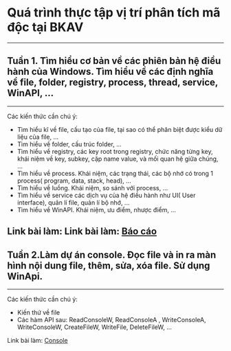<h1> Quá trình thực tập vị trí phân tích mã độc tại BKAV </h1> 

---

<h2> Tuần 1. Tìm hiểu cơ bản về các phiên bản hệ điều hành của Windows. Tìm hiểu về các định nghĩa về file, folder, registry, process, thread, service, WinAPI, ... </h2>

---
Các kiến thức cần chú ý:
- Tìm hiểu kĩ về file, cấu tạo của file, tại sao có thể phân biệt được kiểu dữ liệu của file, ...
- Tìm hiểu về folder, cấu trúc folder, ...
- Tìm hiểu về registry, các key root trong registry, chức năng từng key, khái niệm về key, subkey, cặp name value, và mối quan hệ giữa chúng, ...
- Tìm hiểu về process. Khái niệm, các trạng thái, các bộ nhớ có trong 1 process( program, data, stack, head), ...
- Tìm hiểu về luồng. Khái niệm, so sánh với process, ...
- Tìm hiểu về service các dịch vụ của hệ điều hành như UI( User interface), quản lí file, quản lí bộ nhớ, ...
- Tìm hiểu về WinAPI. Khái niệm, ưu điểm, nhược điểm, ...

Link bài làm: Link bài làm: [Báo cáo](https://github.com/1337DaKL/Intern/blob/main/B%C3%A1o%20c%C3%A1o%20SVTT%202025_Tr%E1%BB%8Bnh%20%C4%90%E1%BA%AFc%20L%C6%B0%E1%BB%A3ng_Tu%E1%BA%A7n%201.pdf)
---

<h2> Tuần 2.Làm dự án console. Đọc file và in ra màn hình nội dung file, thêm, sửa, xóa file. Sử dụng WinApi. </h2> 

---
Các kiến thức cần chú ý:
- Kiến thứ về file
- Các hàm API sau: ReadConsoleW, ReadConsoleA , WriteConsoleA, WriteConsoleW, CreateFileW, WriteFile, DeleteFileW, ...

Link bài làm: [Console](https://github.com/1337DaKL/Intern/blob/main/console.cpp)


